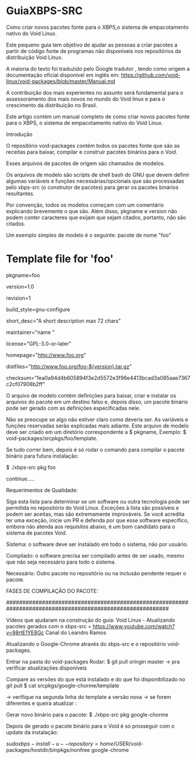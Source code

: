 # GuiaXBPS-SRC
Como criar novos pacotes fonte para o XBPS,o sistema de empacotamento nativo do Void Linux.


Este pequeno guia tem objetivo de ajudar as pessoas a criar pacotes a partir de código fonte de programas não disponíveis nos repositórios da distribuição Void Linux.

A maioria do texto foi traduzido pelo Google tradutor , tendo como origem a documentação oficial disponível em inglês em:
https://github.com/void-linux/void-packages/blob/master/Manual.md

A contribuição dos mais experientes no assunto será fundamental para o assessoramento dos mais novos no mundo do Void linux e para o crescimento da distribuição no Brasil.

Este artigo contém um manual completo de como criar novos pacotes fonte para o XBPS, o sistema de empacotamento nativo do Void Linux.

Introdução

O repositório void-packages contém todos os pacotes fonte que são as receitas para baixar, compilar e construir pacotes binários para o Void. 

Esses arquivos de pacotes de origem são chamados de modelos.

Os arquivos de modelo são scripts de shell bash do GNU que devem definir algumas variáveis e funções necessárias/opcionais que são processadas pelo xbps-src (o construtor de pacotes) para gerar os pacotes binários resultantes.

Por convenção, todos os modelos começam com um comentário explicando brevemente o que são. Além disso, pkgname e version não podem conter caracteres que exijam que sejam citados, portanto, não são citados.

Um exemplo simples de modelo é o seguinte: pacote de nome "foo"

# Template file for 'foo'

pkgname=foo

version=1.0

revision=1

build_style=gnu-configure

short_desc="A short description max 72 chars"

maintainer="name <email>"
 
license="GPL-3.0-or-later"

homepage="http://www.foo.org"

distfiles="http://www.foo.org/foo-${version}.tar.gz"

checksum="fea0a94d4b605894f3e2d5572e3f96e4413bcad3a085aae7367c2cf07908b2ff"



O arquivo de modelo contém definições para baixar, criar e instalar os arquivos do pacote em um destino falso e, depois disso, um pacote binário pode ser gerado com as definições especificadas nele.


Não se preocupe se algo não estiver claro como deveria ser. As variáveis e funções reservadas serão explicadas mais adiante. Este arquivo de modelo deve ser criado em um diretório correspondente a $ pkgname, Exemplo:
$ void-packages/srcpkgs/foo/template.

Se tudo correr bem, depois é só rodar  o comando para compilar o pacote binário para futura instalação:

$ ./xbps-src pkg foo

continue.....

Requerimentos de Qualidade:

Siga esta lista para determinar se um software ou outra tecnologia pode ser permitida no repositório do Void Linux. Exceções à lista são possíveis e podem ser aceitas, mas são extremamente improváveis. Se você acredita ter uma exceção, inicie um PR e defenda por que esse software específico, embora não atenda aos requisitos abaixo, é um bom candidato para o sistema de pacotes Void.

Sistema: o software deve ser instalado em todo o sistema, não por usuário.

Compilado: o software precisa ser compilado antes de ser usado, mesmo que não seja necessário para todo o sistema.

Necessário: Outro pacote no repositório ou na inclusão pendente requer o pacote.

FASES DE COMPILAÇÃO DO PACOTE:




##########################################################################################################

Vídeos que ajudaram na construção do guia:
Void Linux - Atualizando pacotes gerados com o xbps-src = https://www.youtube.com/watch?v=98rtE1YE8Gc
Canal do Leandro Ramos

Atualizando o Google-Chrome através do xbps-src e o repositório void-packages.

Entrar na pasta do void-packages
Rodar:
 $ git pull oringin master 
  -> pra verificar atualizações disponíveis

Compare as versões do que está instalado e do que foi disponibilizado no git pull
$ cat srcpkgs/google-chorme/template

 -> verifique na segunda linha do template a versão nova
 -> se forem diferentes e queira atualizar :
 
Gerar novo binário para o pacote:
 $ ./xbps-src pkg google-chorme

Depois de gerado o pacote binário para o Void é só prosseguir com o update da instalação:

$sudo xbps-install -u --repository=home/$USER/void-packages/hostdir/binpkgs/nonfree google-chrome

